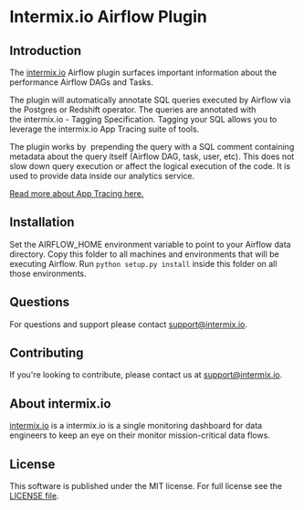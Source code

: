 # Intermix.io Airflow Plugin

## Introduction

The [intermix.io](http://intermix.io) Airflow plugin surfaces important information about the performance Airflow DAGs and Tasks.

The plugin will automatically annotate SQL queries executed by Airflow via the Postgres or Redshift operator. 
The queries are annotated with the intermix.io - Tagging Specification. Tagging your SQL allows you to leverage 
the intermix.io App Tracing suite of tools.

The plugin works by  prepending the query with a SQL comment containing metadata about 
the query itself (Airflow DAG, task, user, etc). This does not slow down query execution or affect 
the logical execution of the code. It is used to provide data inside our analytics service. 


[Read more about App Tracing here.
](https://docs.intermix.io/hc/en-us/articles/360004361073-intermix-io-App-Tracing-Guide)





## Installation

Set the AIRFLOW_HOME environment variable to point to your Airflow data directory.
Copy this folder to all machines and environments that will be executing Airflow.
Run `python setup.py install` inside this folder on all those environments.

## Questions

For questions and support please contact support@intermix.io.

## Contributing

If you're looking to contribute, please contact us at support@intermix.io.

## About intermix.io

[intermix.io](http://intermix.io) is a intermix.io is a single monitoring dashboard for data engineers to keep an eye on 
their monitor mission-critical data flows.


## License

This software is published under the MIT license.  For full license see the [LICENSE file](https://github.com/intermix/airflow-plugin/master/LICENSE).

